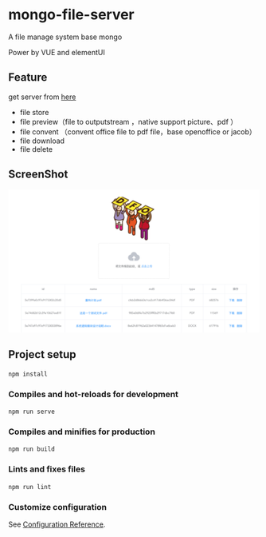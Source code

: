 # mongo-file-server

A file manage system base mongo 

Power by VUE and elementUI

## Feature

get server from [here](https://github.com/haigeek/file-server)

- file store
- file preview（file to outputstream ，native support picture、pdf ）
- file convent （convent office file to pdf file，base openoffice or jacob）
- file download
- file delete 

## ScreenShot

![image-20200322225929637](images/image-20200322225929637.png)

## Project setup
```
npm install
```

### Compiles and hot-reloads for development
```
npm run serve
```

### Compiles and minifies for production
```
npm run build
```

### Lints and fixes files
```
npm run lint
```

### Customize configuration
See [Configuration Reference](https://cli.vuejs.org/config/).
